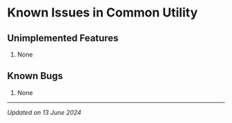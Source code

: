 # Known Issues in Common Utility

## Unimplemented Features

1. None

## Known Bugs

1. None

***

*Updated on 13 June 2024*
